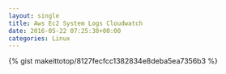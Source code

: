 ```yaml
---
layout: single                                                                                                              
title: Aws Ec2 System Logs Cloudwatch                                                                                                                       
date: 2016-05-22 07:25:38+00:00                                                                                                                        
categories: Linux                                                                                                                
---                                                                                                                              
```


{% gist makeittotop/8127fecfcc1382834e8deba5ea7356b3 %}                                                                                                           

